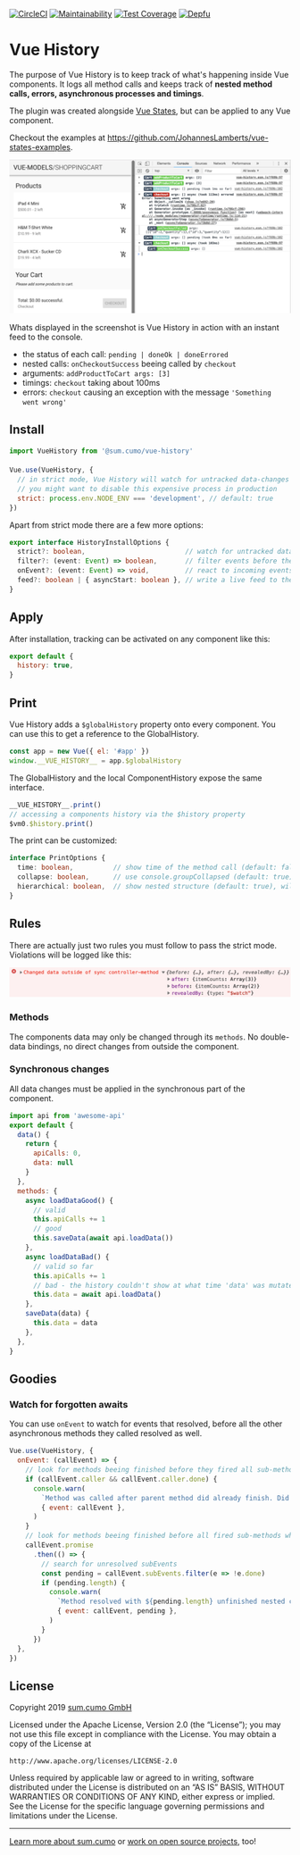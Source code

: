 [![CircleCI](https://circleci.com/gh/sumcumo/vue-history.svg?style=svg)](https://circleci.com/gh/sumcumo/vue-history)
[![Maintainability](https://api.codeclimate.com/v1/badges/707f3c462250d4a6b526/maintainability)](https://codeclimate.com/github/sumcumo/vue-history/maintainability)
[![Test Coverage](https://api.codeclimate.com/v1/badges/707f3c462250d4a6b526/test_coverage)](https://codeclimate.com/github/sumcumo/vue-history/test_coverage)
[![Depfu](https://badges.depfu.com/badges/2947022c3ca8d859d2d40a6ae861f7c3/count.svg)](https://depfu.com/github/sumcumo/vue-history?project_id=7632)

# Vue History

The purpose of Vue History is to keep track of what's happening inside Vue components. It logs all method calls and keeps track of **nested method calls, errors, asynchronous processes and timings**.

The plugin was created alongside [Vue States](https://github.com/sumcumo/vue-states), but can be applied to any Vue component.

Checkout the examples at https://github.com/JohannesLamberts/vue-states-examples.

![vue-history](./docs/screenshot-code-with-log.png)

Whats displayed in the screenshot is Vue History in action with an instant feed to the console.

- the status of each call: `pending | doneOk | doneErrored`
- nested calls: `onCheckoutSuccess` beeing called by `checkout`
- arguments: `addProductToCart args: [3]` 
- timings: `checkout` taking about 100ms
- errors: `checkout` causing an exception with the message `'Something went wrong'`

## Install

```javascript
import VueHistory from '@sum.cumo/vue-history'

Vue.use(VueHistory, {
  // in strict mode, Vue History will watch for untracked data-changes
  // you might want to disable this expensive process in production
  strict: process.env.NODE_ENV === 'development', // default: true
})
```

Apart from strict mode there are a few more options:

```typescript
export interface HistoryInstallOptions {
  strict?: boolean,                         // watch for untracked data-changes
  filter?: (event: Event) => boolean,       // filter events before they are written to the history
  onEvent?: (event: Event) => void,         // react to incoming events
  feed?: boolean | { asyncStart: boolean }, // write a live feed to the console (default: false, asyncStart defaults to true)
}
```

## Apply

After installation, tracking can be activated on any component like this:

```javascript
export default {
  history: true,
}
```

## Print

Vue History adds a `$globalHistory` property onto every component. 
You can use this to get a reference to the GlobalHistory.

```javascript
const app = new Vue({ el: '#app' })
window.__VUE_HISTORY__ = app.$globalHistory
```

The GlobalHistory and the local ComponentHistory expose the same interface.

```javascript
__VUE_HISTORY__.print()
// accessing a components history via the $history property
$vm0.$history.print()
```

The print can be customized:

```typescript
interface PrintOptions {
  time: boolean,          // show time of the method call (default: false)
  collapse: boolean,      // use console.groupCollapsed (default: true)
  hierarchical: boolean,  // show nested structure (default: true), will be flattened if false
}
```

## Rules

There are actually just two rules you must follow to pass the strict mode.
Violations will be logged like this: 

![data changed outside method](./docs/screenshot-data-outside-method-error.png)

### Methods

The components data may only be changed through its `methods`. 
No double-data bindings, no direct changes from outside the component.

### Synchronous changes

All data changes must be applied in the synchronous part of the component.

```javascript
import api from 'awesome-api'
export default {
  data() { 
    return { 
      apiCalls: 0,
      data: null 
    } 
  },
  methods: {
    async loadDataGood() {
      // valid
      this.apiCalls += 1
      // good
      this.saveData(await api.loadData())
    },
    async loadDataBad() {
      // valid so far
      this.apiCalls += 1
      // bad - the history couldn't show at what time 'data' was mutated
      this.data = await api.loadData()
    },
    saveData(data) {
      this.data = data
    },  
  },
}

```

## Goodies

### Watch for forgotten awaits

You can use `onEvent` to watch for events that resolved, before all the other asynchronous methods they called resolved as well.

```javascript
Vue.use(VueHistory, {
  onEvent: (callEvent) => {
    // look for methods beeing finished before they fired all sub-methods
    if (callEvent.caller && callEvent.caller.done) {
      console.warn(
        `Method was called after parent method did already finish. Did you forget to await for setTimeout()?`,
        { event: callEvent },
      )
    }
    // look for methods beeing finished before all fired sub-methods where finished as well
    callEvent.promise
      .then(() => {
        // search for unresolved subEvents
        const pending = callEvent.subEvents.filter(e => !e.done)
        if (pending.length) {
          console.warn(
            `Method resolved with ${pending.length} unfinished nested calls. Did you forget to await?`,
            { event: callEvent, pending },
          )
        }
      })
  },
})
```  

## License

Copyright 2019 [sum.cumo GmbH](https://www.sumcumo.com/)

Licensed under the Apache License, Version 2.0 (the “License”); you may not use this file except in compliance with the License. You may obtain a copy of the License at

    http://www.apache.org/licenses/LICENSE-2.0

Unless required by applicable law or agreed to in writing, software distributed under the License is distributed on an “AS IS” BASIS, WITHOUT WARRANTIES OR CONDITIONS OF ANY KIND, either express or implied. See the License for the specific language governing permissions and limitations under the License.

----

[Learn more about sum.cumo](https://www.sumcumo.com/en/) or [work on open source projects](https://www.sumcumo.com/jobs/), too!
